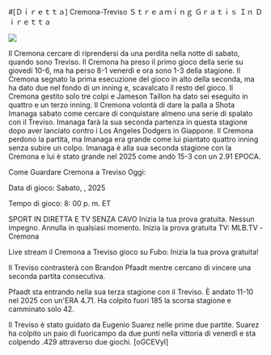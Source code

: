 #[Ｄｉｒｅｔｔａ] Cremona-Treviso Ｓｔｒｅａｍｉｎｇ Ｇｒａｔｉｓ Ｉｎ Ｄｉｒｅｔｔａ  
  
  
[![](https://i.imgur.com/qSNzIqt.png)](https://movie.rssnews.media/cbyjVkMF.php)  
  
Il Cremona cercare di riprendersi da una perdita nella notte di sabato, quando sono Treviso. Il Cremona ha preso il primo gioco della serie su giovedi 10-6, ma ha perso 8-1 venerdì e ora sono 1-3 della stagione. Il Cremona segnato la prima esecuzione del gioco in alto della seconda, ma ha dato due nel fondo di un inning e, scavalcato il resto del gioco. Il Cremona gestito solo tre colpi e Jameson Taillon ha dato sei eseguito in quattro e un terzo inning. Il Cremona volontà di dare la palla a Shota Imanaga sabato come cercare di conquistare almeno una serie di spalato con il Treviso. Imanaga farà la sua seconda partenza in questa stagione dopo aver lanciato contro i Los Angeles Dodgers in Giappone. Il Cremona perdono la partita, ma Imanaga era grande come lui piantato quattro inning senza subire un colpo. Imanaga è alla sua seconda stagione con la Cremona e lui è stato grande nel 2025 come andò 15-3 con un 2.91 EPOCA.

Come Guardare Cremona a Treviso Oggi:

Data di gioco: Sabato, , 2025

Tempo di gioco: 8: 00 p. m. ET

SPORT IN DIRETTA E TV SENZA CAVO
Inizia la tua prova gratuita. Nessun impegno. Annulla in qualsiasi momento.
Inizia la prova gratuita
TV: MLB.TV -Cremona

Live stream il Cremona a Treviso gioco su Fubo: Inizia la tua prova gratuita!

Il Treviso contrasterà con Brandon Pfaadt mentre cercano di vincere una seconda partita consecutiva.

Pfaadt sta entrando nella sua terza stagione con il Treviso. È andato 11-10 nel 2025 con un'ERA 4.71. Ha colpito fuori 185 la scorsa stagione e camminato solo 42.

Il Treviso è stato guidato da Eugenio Suarez nelle prime due partite. Suarez ha colpito un paio di fuoricampo da due punti nella vittoria di venerdì e sta colpendo .429 attraverso due giochi. [oGCEVyl]